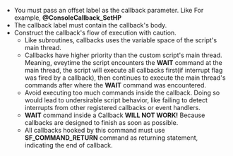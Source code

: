 * You must pass an offset label as the callback parameter. Like For example, **@ConsoleCallback_SetHP**
* The callback label must contain the callback's body.
* Construct the callback's flow of execution with caution.
  * Like subroutines, callbacks uses the variable space of the script's main thread.
  * Callbacks have higher priority than the custom script's main thread. Meaning, eveytime the script encounters the **WAIT** command at the main thread, the script will execute all callbacks first(if interrupt flag was fired by a callback), then continues to execute the main thread's commands after where the **WAIT** command was encountered.
  * Avoid executing too much commands inside the callback. Doing so would lead to undersirable script behavior, like failing to detect interrupts from other registered callbacks or event handlers.
  * **WAIT** command inside a Callback **WILL NOT WORK!** Because callbacks are designed to finish as soon as possible.
  * All callbacks hooked by this command must use **SF_COMMAND_RETURN** command as returning statement, indicating the end of callback.